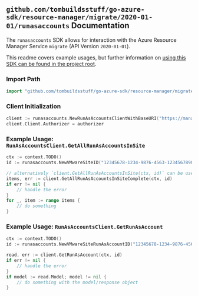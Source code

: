 
## `github.com/tombuildsstuff/go-azure-sdk/resource-manager/migrate/2020-01-01/runasaccounts` Documentation

The `runasaccounts` SDK allows for interaction with the Azure Resource Manager Service `migrate` (API Version `2020-01-01`).

This readme covers example usages, but further information on [using this SDK can be found in the project root](https://github.com/tombuildsstuff/go-azure-sdk/tree/main/docs).

### Import Path

```go
import "github.com/tombuildsstuff/go-azure-sdk/resource-manager/migrate/2020-01-01/runasaccounts"
```


### Client Initialization

```go
client := runasaccounts.NewRunAsAccountsClientWithBaseURI("https://management.azure.com")
client.Client.Authorizer = authorizer
```


### Example Usage: `RunAsAccountsClient.GetAllRunAsAccountsInSite`

```go
ctx := context.TODO()
id := runasaccounts.NewVMwareSiteID("12345678-1234-9876-4563-123456789012", "example-resource-group", "vmwareSiteValue")

// alternatively `client.GetAllRunAsAccountsInSite(ctx, id)` can be used to do batched pagination
items, err := client.GetAllRunAsAccountsInSiteComplete(ctx, id)
if err != nil {
	// handle the error
}
for _, item := range items {
	// do something
}
```


### Example Usage: `RunAsAccountsClient.GetRunAsAccount`

```go
ctx := context.TODO()
id := runasaccounts.NewVMwareSiteRunAsAccountID("12345678-1234-9876-4563-123456789012", "example-resource-group", "vmwareSiteValue", "runAsAccountValue")

read, err := client.GetRunAsAccount(ctx, id)
if err != nil {
	// handle the error
}
if model := read.Model; model != nil {
	// do something with the model/response object
}
```
